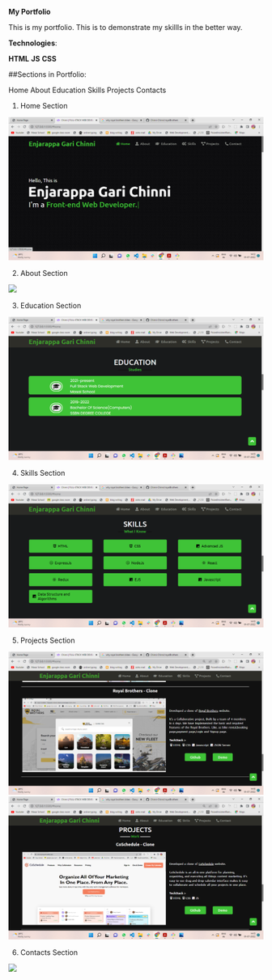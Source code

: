 <!-- ## Follow the link below to view my Portfolio -->
**My Portfolio**

This is my portfolio. This is to demonstrate my skillls in the better way.

**Technologies**:

**HTML**
**JS**
**CSS**

##Sections in Portfolio:

Home
About
Education
Skills
Projects
Contacts

1. Home Section 

<img src = "./images/home.png.png" />

2. About Section 

<img src = "./images/about.png" />

3. Education Section 

<img src ="./images/education.png.png" />

4. Skills Section 

<img src = "./images/skills.png.png" />

5. Projects Section 

<img src = "./images/project1.png.png" />

<img src = "./images/project2.png.png">


6. Contacts Section 

<img src = "./image/contact.png" />




